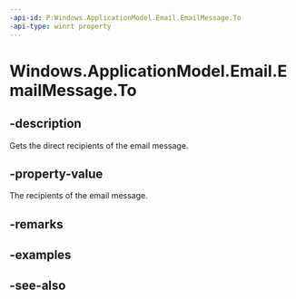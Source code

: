 ```yaml
---
-api-id: P:Windows.ApplicationModel.Email.EmailMessage.To
-api-type: winrt property
---
```


<!-- Property syntax
public Windows.Foundation.Collections.IVector<Windows.ApplicationModel.Email.EmailRecipient> To { get; }
-->

# Windows.ApplicationModel.Email.EmailMessage.To

## -description
Gets the direct recipients of the email message.

## -property-value
The recipients of the email message.

## -remarks

## -examples

## -see-also
